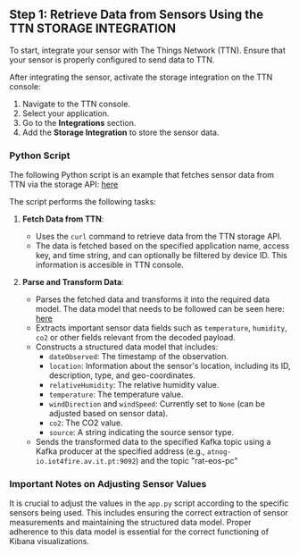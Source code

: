 ## Step 1: Retrieve Data from Sensors Using the TTN STORAGE INTEGRATION

To start, integrate your sensor with The Things Network (TTN). Ensure that your sensor is properly configured to send data to TTN.

After integrating the sensor, activate the storage integration on the TTN console:
1. Navigate to the TTN console.
2. Select your application.
3. Go to the **Integrations** section.
4. Add the **Storage Integration** to store the sensor data.
   

### Python Script
The following Python script is an example that fetches sensor data from TTN via the storage API: [here](https://github.com/rat-eos-pc-ua/ingress/blob/main/sensor/app.py)

The script performs the following tasks:

1. **Fetch Data from TTN**:
    - Uses the `curl` command to retrieve data from the TTN storage API.
    - The data is fetched based on the specified application name, access key, and time string, and can optionally be filtered by device ID. This information is accesible in TTN console. 

2. **Parse and Transform Data**:
    - Parses the fetched data and transforms it into the required data model. The data model that needs to be followed can be seen here: [here]( https://atnog-iot4fire.av.it.pt/swagger-ui/)
    - Extracts important sensor data fields such as `temperature`, `humidity`,  `co2` or other fields relevant from the decoded payload.
    - Constructs a structured data model that includes:
        - `dateObserved`: The timestamp of the observation.
        - `location`: Information about the sensor's location, including its ID, description, type, and geo-coordinates.
        - `relativeHumidity`: The relative humidity value.
        - `temperature`: The temperature value.
        - `windDirection` and `windSpeed`: Currently set to `None` (can be adjusted based on sensor data).
        - `co2`: The CO2 value.
        - `source`: A string indicating the source sensor type.
    - Sends the transformed data to the specified Kafka topic using a Kafka producer at the specified address (e.g., `atnog-io.iot4fire.av.it.pt:9092`) and the topic "rat-eos-pc"
          
### Important Notes on Adjusting Sensor Values

It is crucial to adjust the values in the `app.py` script according to the specific sensors being used. This includes ensuring the correct extraction of sensor measurements and maintaining the structured data model. 
Proper adherence to this data model is essential for the correct functioning of Kibana visualizations. 

